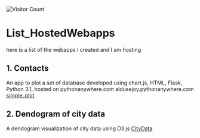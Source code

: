 ![Visitor Count](https://profile-counter.glitch.me/{joy-ald}/count.svg)

# List_HostedWebapps
here is a list of the webapps I created and I am hosting

## 1. Contacts
An app to plot a set of database
developed using chart.js, HTML, Flask, Python 3.1, hosted on pythonanywhere.com
aldusejoy.pythonanywhere.com
[simple_plot](https://aldusejoy.pythonanywhere.com/)

## 2. Dendogram of city data
A dendogram visualization of city data using D3.js
[CityData](https://joy-ald.github.io/City/)

